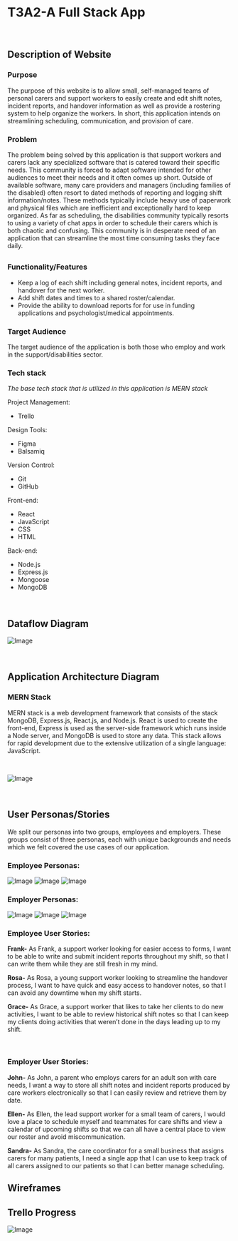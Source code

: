 # T3A2-A Full Stack App

<br>

## Description of Website
### <strong>Purpose</strong>
The purpose of this website is to allow small, self-managed teams of personal carers and support workers to easily create and edit shift notes, incident reports, and handover information as well as provide a rostering system to help organize the workers.  In short, this application intends on streamlining scheduling, communication, and provision of care. 

### <strong>Problem</strong>
The problem being solved by this application is that support workers and carers lack any specialized software that is catered toward their specific needs.  This community is forced to adapt software intended for other audiences to meet their needs and it often comes up short.  Outside of available software, many care providers and managers (including families of the disabled) often resort to dated methods of reporting and logging shift information/notes. These methods typically include heavy use of paperwork and physical files which are inefficient and exceptionally hard to keep organized. As far as scheduling, the disabilities community typically resorts to using a variety of chat apps in order to schedule their carers which is both chaotic and confusing.  This community is in desperate need of an application that can streamline the most time consuming tasks they face daily.

### <strong></strong>

##
### <strong>Functionality/Features</strong>
- Keep a log of each shift including general notes, incident reports, and handover for the next worker.
- Add shift dates and times to a shared roster/calendar.
- Provide the ability to download reports for for use in funding applications and psychologist/medical appointments.

### <strong>Target Audience</strong>
The target audience of the application is both those who employ and work in the support/disabilities sector. 

### <strong>Tech stack</strong>
*The base tech stack that is utilized in this application is MERN stack*

Project Management:
- Trello

Design Tools:
- Figma
- Balsamiq

Version Control:
- Git
- GitHub

Front-end:
- React
- JavaScript
- CSS
- HTML

Back-end:
- Node.js
- Express.js
- Mongoose
- MongoDB


<br>

## Dataflow Diagram
![Image](./docs/DFD.png)

<br>

## Application Architecture Diagram
### MERN Stack
MERN stack is a web development framework that consists of the stack MongoDB, Express.js, React.js, and Node.js. React is used to create the front-end, Express is used as the server-side framework which runs inside a Node server, and MongoDB is used to store any data. This stack allows for rapid development due to the extensive utilization of a single language: JavaScript.

<br>

![Image](./docs/AAD.png)

<br>

## User Personas/Stories
We split our personas into two groups, employees and employers. These groups consist of three personas, each with unique backgrounds and needs which we felt covered the use cases of our application. 

### <strong>Employee Personas:</strong>
![Image](./docs/Persona-Frank.png)
![Image](./docs/Persona-Grace.png)
![Image](./docs/Persona-Rosa.png)

### <strong>Employer Personas:</strong>
![Image](./docs/Persona-Sandra.png)
![Image](./docs/Persona-John.png)
![Image](./docs/Persona-Ellen.png)

### <strong>Employee User Stories:</strong>

<strong>Frank-</strong> 
As Frank, a support worker looking for easier access to forms, I want to be able to write and submit incident reports throughout my shift, so that I can write them while they are still fresh in my mind.

<strong>Rosa-</strong> 
 As Rosa, a young support worker looking to streamline the handover process, I want to have quick and easy access to handover notes, so that I can avoid any downtime when my shift starts.

<strong>Grace-</strong> 
As Grace, a support worker that likes to take her clients to do new activities, I want to be able to review historical shift notes so that I can keep my clients doing activities that weren’t done in the days leading up to my shift.

<br>

### <strong>Employer User Stories:</strong>

<strong>John-</strong> 
As John, a parent who employs carers for an adult son with care needs, I want a way to store all shift notes and incident reports produced by care workers electronically so that I can easily review and retrieve them by date.

<strong>Ellen-</strong> 
As Ellen, the lead support worker for a small team of carers, I would love a place to schedule myself and teammates for care shifts and view a calendar of upcoming shifts so that we can all have a central place to view our roster and avoid miscommunication.

<strong>Sandra-</strong> 
As Sandra, the care coordinator for a small business that assigns carers for many patients, I need a single app that I can use to keep track of all carers assigned to our patients so that I can better manage scheduling.



## Wireframes


## Trello Progress
![Image](./docs/trello.png)